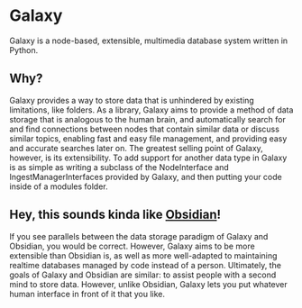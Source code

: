 # Galaxy
Galaxy is a node-based, extensible, multimedia database system written in Python. 

## Why? 

Galaxy provides a way to store data that is unhindered by existing limitations, like folders. 
As a library, Galaxy aims to provide a method of data storage that is analogous to the human brain, and automatically search for and find connections between nodes that contain similar data or discuss similar topics, enabling fast and easy file management, and providing easy and accurate searches later on. 
The greatest selling point of Galaxy, however, is its extensibility. To add support for another data type in Galaxy is as simple as writing a subclass of the NodeInterface and IngestManagerInterfaces provided by Galaxy, and then putting your code inside of a modules folder. 


## Hey, this sounds kinda like [Obsidian](https://obsidian.md)! 

If you see parallels between the data storage paradigm of Galaxy and Obsidian, you would be correct. However, Galaxy aims to be more extensible than Obsidian is, as well as more well-adapted to maintaining realtime databases managed by code instead of a person. 
Ultimately, the goals of Galaxy and Obsidian are similar: to assist people with a second mind to store data. However, unlike Obsidian, Galaxy lets you put whatever human interface in front of it that you like. 
